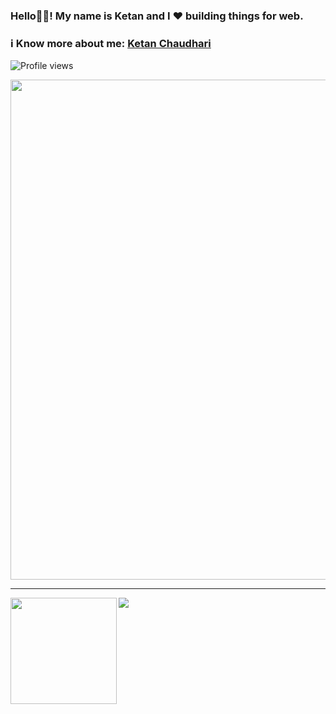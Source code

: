 ### Hello👋🏽! My name is Ketan and I ❤ building things for web.

### ℹ Know more about me: [Ketan Chaudhari](https://ketan-10.github.io/portfolio/)

![Profile views](https://gpvc.arturio.dev/ketan-10)

<a href="#">
  <img width=800 src="https://github-profile-trophy.vercel.app/?username=ketan-10&column=7"/>
</a>

---

<a href="#">
  <img height="170" align="left" src="https://github-readme-stats.vercel.app/api?username=ketan-10&count_private=true&include_all_commits=true" />
  <img src="https://github-readme-stats.vercel.app/api/top-langs/?username=ketan-10&hide=jupyter%20notebook&langs_count=10&layout=compact" />
</a>
